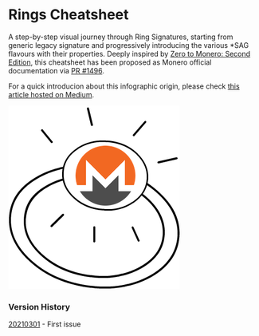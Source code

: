 # Rings Cheatsheet
A step-by-step visual journey through Ring Signatures, starting from generic legacy signature and progressively introducing the various \*SAG flavours with their properties. Deeply inspired by [Zero to Monero: Second Edition](https://www.getmonero.org/library/Zero-to-Monero-2-0-0.pdf), this cheatsheet has been proposed as Monero official documentation via [PR \#1496](https://github.com/monero-project/monero-site/pull/1496).

For a quick introducion about this infographic origin, please check [this article hosted on Medium](https://baro77.medium.com/e0abb8174757?source=friends_link&sk=86505f1916726e1ddb0b930c4700ebb5).


[![Monero Ring](featured.png)](https://baro77.medium.com/e0abb8174757?source=friends_link&sk=86505f1916726e1ddb0b930c4700ebb5)

### Version History

[20210301](https://github.com/baro77/RingsCS/blob/main/RingsCheatsheet20210301.pdf) - First issue
